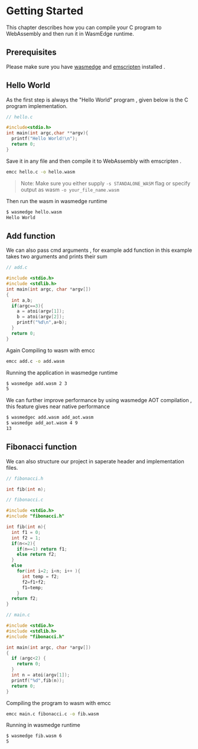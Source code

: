 # Getting Started

This chapter describes how you can compile your C program to WebAssembly and then run it in WasmEdge runtime.

## Prerequisites

Please make sure you have [wasmedge](https://wasmedge.org/book/en/quick_start/install.html#quick-install) and [emscripten](https://emscripten.org/docs/getting_started/downloads.html#installation-instructions-using-the-emsdk-recommended) installed .

## Hello World

As the first step is always the "Hello World" program , given below is the C program implementation.
```c
// hello.c

#include<stdio.h>
int main(int argc,char **argv){
  printf("Hello World!\n");
  return 0;
}
```

Save it in any file and then compile it to WebAssembly with emscripten .

```bash
emcc hello.c -o hello.wasm
```
> Note: Make sure you either supply `-s STANDALONE_WASM` flag or specify output as wasm `-o your_file_name.wasm`

Then run the wasm in wasmedge runtime

```bash
$ wasmedge hello.wasm
Hello World
```

## Add function

We can also pass cmd arguments , for example add function in this example takes two arguments and prints their sum

```c
// add.c

#include <stdio.h>
#include <stdlib.h>
int main(int argc, char *argv[])
{
  int a,b;
  if(argc==3){
    a = atoi(argv[1]);
    b = atoi(argv[2]);
    printf("%d\n",a+b);
  }
  return 0;
}
```

Again Compiling to wasm with emcc

```bash
emcc add.c -o add.wasm
```
Running the application in wasmedge runtime

```bash
$ wasmedge add.wasm 2 3
5
```
We can further improve performance by using wasmedge AOT compilation , this feature gives near native performance

```bash
$ wasmedgec add.wasm add_aot.wasm
$ wasmedge add_aot.wasm 4 9
13
```

## Fibonacci function

We can also structure our project in saperate header and implementation files.

```c
// fibonacci.h

int fib(int n);
```

```c
// fibonacci.c

#include <stdio.h>
#include "fibonacci.h"

int fib(int n){
  int f1 = 0;
  int f2 = 1;
  if(n<=2){
    if(n==1) return f1;
    else return f2;
  }
  else
    for(int i=2; i<n; i++ ){
      int temp = f2;
      f2=f1+f2;
      f1=temp;
    }
  return f2;
}
```

```c
// main.c

#include <stdio.h>
#include <stdlib.h>
#include "fibonacci.h"

int main(int argc, char *argv[])
{
  if (argc<2) {
    return 0;
  }
  int n = atoi(argv[1]);
  printf("%d",fib(n));
  return 0;
}
```

Compiling the program to wasm with emcc
```bash
emcc main.c fibonacci.c -o fib.wasm
```

Running in wasmedge runtime
```bash
$ wasmedge fib.wasm 6
5
```
